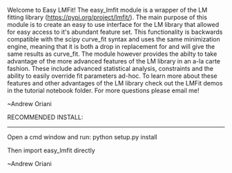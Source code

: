 Welcome to Easy LMFit! The easy_lmfit module is a wrapper of the LM fitting library (https://pypi.org/project/lmfit/). 
The main purpose of this module is to create an easy to use interface for 
the LM library that allowed for easy access to it's abundant feature set. This 
functionality is backwards compatible with the scipy curve_fit syntax and uses the
same minimization engine, meaning that it is both a drop in replacement for and 
will give the same results as curve_fit. The module however provides the abilty
to take advantage of the more advanced features of the LM library in an a-la carte
fashion. These include advanced statistical analysis, constraints and the ability
to easily override fit parameters ad-hoc. To learn more about these features and
other advantages of the LM library check out the LMFit demos in the tutorial notebook
folder. For more questions please email me! 

~Andrew Oriani


RECOMMENDED INSTALL:
________________________________________________________________
Open a cmd window and run: python setup.py install

Then import easy_lmfit directly

~Andrew Oriani
